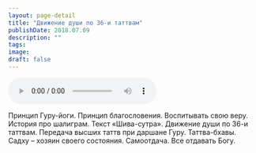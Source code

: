 ```yaml
---
layout: page-detail
title: "Движение души по 36-и таттвам"
publishDate: 2018.07.09
description: ""
tags:
image:
draft: false
---
```


<audio title="2018.07.09 - Движение души по 36-и таттвам.mp3" src="https://filer-api.advayta.org/v1.0/public/files/74293" controls=""></audio>

 Принцип Гуру-йоги. Принцип благословения. Воспитывать свою веру. История про шалиграм. Текст «Шива-сутра». Движение души по 36-и таттвам. Передача высших таттв при даршане Гуру. Таттва-бхавы. Садху – хозяин своего состояния. Самоотдача. Все отдавать Богу. 

  
